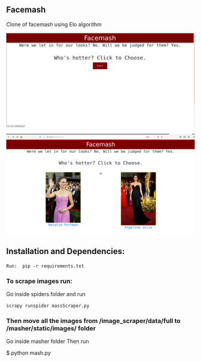 ## Facemash

Clone of facemash using Elo algorithm


![Image description](screenshots/Screenshot_from_2020-02-19_22-33-50.png)


![Image description](screenshots/Screenshot_from_2020-02-19_22-51-21.png)

## Installation and Dependencies:

	Run:  pip -r requirements.txt

### To scrape images run:
Go inside spiders folder and run

	scrapy runspider massScraper.py

### Then move all the images from /image_scraper/data/full to /masher/static/images/ folder
Go inside masher folder
Then run

$ python mash.py

